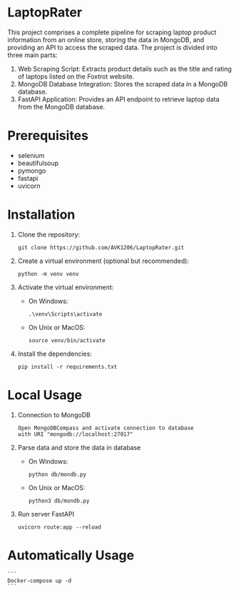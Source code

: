 # LaptopRater
This project comprises a complete pipeline for scraping laptop product information from an online store, storing the data in MongoDB, and providing an API to access the scraped data.
The project is divided into three main parts:

1. Web Scraping Script: Extracts product details such as the title and rating of laptops listed on the Foxtrot website.
2. MongoDB Database Integration: Stores the scraped data in a MongoDB database.
3. FastAPI Application: Provides an API endpoint to retrieve laptop data from the MongoDB database.

# Prerequisites

- selenium
- beautifulsoup
- pymongo
- fastapi
- uvicorn

# Installation

1. Clone the repository:

    ```
    git clone https://github.com/AVK1206/LaptopRater.git
    ```

2. Create a virtual environment (optional but recommended):

    ```
    python -m venv venv
    ```

3. Activate the virtual environment:

   - On Windows:

        ```
        .\venv\Scripts\activate
        ```

   - On Unix or MacOS:

        ```
        source venv/bin/activate
        ```

4. Install the dependencies:

    ```
    pip install -r requirements.txt
    ```
 
# Local Usage

1. Connection to MongoDB
    
    ```
    Open MongoDBCompass and activate connection to database
    with URI "mongodb://localhost:27017"
    ```
2. Parse data and store the data in database
   - On Windows:

       ```
       python db/mondb.py
       ```
   - On Unix or MacOS:

       ```
       python3 db/mondb.py
       ```

3. Run server FastAPI
    ```
    uvicorn route:app --reload
    ```
    
# Automatically Usage
    
    ```
    Docker-compose up -d
    ``` 

